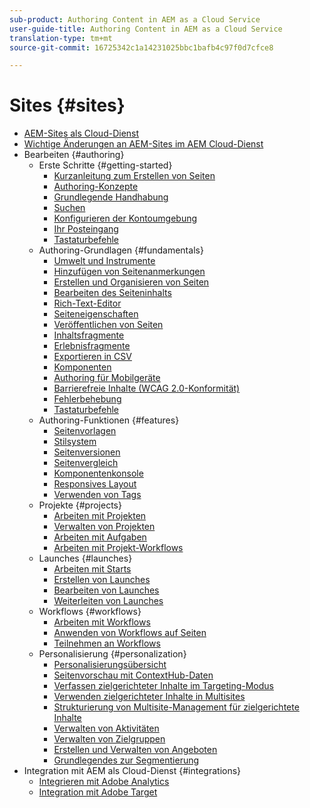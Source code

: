 ```yaml
---
sub-product: Authoring Content in AEM as a Cloud Service
user-guide-title: Authoring Content in AEM as a Cloud Service
translation-type: tm+mt
source-git-commit: 16725342c1a14231025bbc1bafb4c97f0d7cfce8

---
```



# Sites {#sites}

+ [AEM-Sites als Cloud-Dienst](/help/sites-cloud/home.md)
+ [Wichtige Änderungen an AEM-Sites im AEM Cloud-Dienst](sites-cloud-changes.md)
+ Bearbeiten {#authoring}
   + Erste Schritte {#getting-started}
      + [Kurzanleitung zum Erstellen von Seiten](authoring/getting-started/quick-start.md)
      + [Authoring-Konzepte](authoring/getting-started/concepts.md)
      + [Grundlegende Handhabung](authoring/getting-started/basic-handling.md)
      + [Suchen](authoring/getting-started/search.md)
      + [Konfigurieren der Kontoumgebung](authoring/getting-started/account-environment.md)
      + [Ihr Posteingang](authoring/getting-started/inbox.md)
      + [Tastaturbefehle](authoring/getting-started/keyboard-shortcuts.md)
   + Authoring-Grundlagen {#fundamentals}
      + [Umwelt und Instrumente](authoring/fundamentals/environment-tools.md)
      + [Hinzufügen von Seitenanmerkungen](authoring/fundamentals/annotations.md)
      + [Erstellen und Organisieren von Seiten](authoring/fundamentals/organizing-pages.md)
      + [Bearbeiten des Seiteninhalts](authoring/fundamentals/editing-content.md)
      + [Rich-Text-Editor](authoring/fundamentals/rich-text-editor.md)
      + [Seiteneigenschaften](authoring/fundamentals/page-properties.md)
      + [Veröffentlichen von Seiten](authoring/fundamentals/publishing-pages.md)
      + [Inhaltsfragmente](authoring/fundamentals/content-fragments.md)
      + [Erlebnisfragmente](authoring/fundamentals/experience-fragments.md)
      + [Exportieren in CSV](authoring/fundamentals/csv-export.md)
      + [Komponenten](authoring/fundamentals/components.md)
      + [Authoring für Mobilgeräte](authoring/fundamentals/mobile.md)
      + [Barrierefreie Inhalte (WCAG 2.0-Konformität)](authoring/fundamentals/accessible-content.md)
      + [Fehlerbehebung](authoring/fundamentals/troubleshooting.md)
      + [Tastaturbefehle](authoring/fundamentals/keyboard-shortcuts.md)
   + Authoring-Funktionen {#features}
      + [Seitenvorlagen](authoring/features/templates.md)
      + [Stilsystem](authoring/features/style-system.md)
      + [Seitenversionen](authoring/features/page-versions.md)
      + [Seitenvergleich](authoring/features/page-diff.md)
      + [Komponentenkonsole](authoring/features/components-console.md)
      + [Responsives Layout](authoring/features/responsive-layout.md)
      + [Verwenden von Tags](authoring/features/tags.md)
   + Projekte {#projects}
      + [Arbeiten mit Projekten](authoring/projects/overview.md)
      + [Verwalten von Projekten](authoring/projects/managing.md)
      + [Arbeiten mit Aufgaben](authoring/projects/tasks.md)
      + [Arbeiten mit Projekt-Workflows](authoring/projects/workflows.md)
   + Launches {#launches}
      + [Arbeiten mit Starts](authoring/launches/overview.md)
      + [Erstellen von Launches](authoring/launches/creating.md)
      + [Bearbeiten von Launches](authoring/launches/editing.md)
      + [Weiterleiten von Launches](authoring/launches/promoting.md)
   + Workflows {#workflows}
      + [Arbeiten mit Workflows](authoring/workflows/overview.md)
      + [Anwenden von Workflows auf Seiten](authoring/workflows/applying.md)
      + [Teilnehmen an Workflows](authoring/workflows/participating.md)
   + Personalisierung  {#personalization}
      + [Personalisierungsübersicht](authoring/personalization/overview.md)
      + [Seitenvorschau mit ContextHub-Daten](authoring/personalization/contexthub.md)
      + [Verfassen zielgerichteter Inhalte im Targeting-Modus](authoring/personalization/targeted-content.md)
      + [Verwenden zielgerichteter Inhalte in Multisites](authoring/personalization/multisite-targeted-content.md)
      + [Strukturierung von Multisite-Management für zielgerichtete Inhalte](authoring/personalization/multisite-structure.md)
      + [Verwalten von Aktivitäten](authoring/personalization/activities.md)
      + [Verwalten von Zielgruppen](authoring/personalization/audiences.md)
      + [Erstellen und Verwalten von Angeboten](authoring/personalization/offers.md)
      + [Grundlegendes zur Segmentierung](authoring/personalization/segmentation.md)
+ Integration mit AEM als Cloud-Dienst {#integrations}
   + [Integrieren mit Adobe Analytics](integrating/adobe-analytics.md)
   + [Integration mit Adobe Target](integrating/adobe-target.md)
